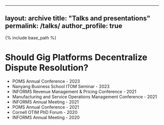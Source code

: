 
---
layout: archive
title: "Talks and presentations"
permalink: /talks/
author_profile: true
---

{% include base_path %}

Should Gig Platforms Decentralize Dispute Resolution?
======
* POMS Annual Conference - 2023
* Nanyang Business School ITOM Seminar - 2023
* INFORMS Revenue Management & Pricing Conference - 2021 
* Manufacturing and Service Operations Management Conference - 2021
* INFORMS Annual Meeting - 2021 
* POMS Annual Conference - 2021
* Cornell OTIM PhD Forum - 2020
* INFORMS Annual Meeting - 2020 

